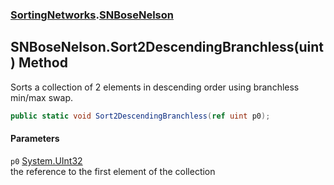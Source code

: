 ### [SortingNetworks](SortingNetworks.md 'SortingNetworks').[SNBoseNelson](SortingNetworks_SNBoseNelson.md 'SortingNetworks.SNBoseNelson')
## SNBoseNelson.Sort2DescendingBranchless(uint) Method
Sorts a collection of 2 elements in descending order using branchless min/max swap.  
```csharp
public static void Sort2DescendingBranchless(ref uint p0);
```
#### Parameters
<a name='SortingNetworks_SNBoseNelson_Sort2DescendingBranchless(uint)_p0'></a>
`p0` [System.UInt32](https://docs.microsoft.com/en-us/dotnet/api/System.UInt32 'System.UInt32')  
the reference to the first element of the collection
  
